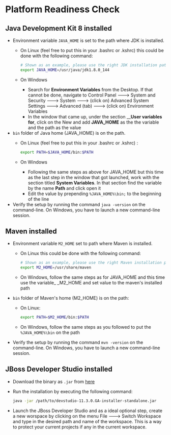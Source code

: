 # Platform Readiness Check

## **Java Development Kit 8**  installed

* Environment variable `JAVA_HOME` is set to the path where JDK is installed.
  * On Linux \(feel free to put this in your .bashrc or .kshrc\) this could be done with the following command:

    ```bash
    # Shown as an example, please use the right JDK installation path
    export JAVA_HOME=/usr/java/jdk1.8.0_144
    ```

  * On Windows
    * Search for **Environment Variables** from the Desktop. If that cannot be done, navigate to Control Panel 🡒 System and Security 🡒 System 🡒 \(click on\) Advanced System Settings 🡒 Advanced \(tab\) 🡒 \(click on\) Environment Variables 
    * In the window that came up, under the section __**User variables for**, click on the New and add **JAVA\_HOME** as the the variable and the path as the value
* `bin` folder of Java home \(JAVA\_HOME\) is on the path.
  * On Linux \(feel free to put this in your .bashrc or .kshrc\) :

    ```bash
    export PATH=$JAVA_HOME/bin:$PATH
    ```

  * On Windows
    * Following the same steps as above for JAVA\_HOME but this time as the last step in the window that got launched, work with the section titled **System Variables**. In that section find the variable by the name **Path** and click open it
    * Edit the value by prepending `%JAVA_HOME%\bin;` to the beginning of the line
* Verify the setup by running the command `java -version` on the command-line. On Windows, you have to launch a new command-line session.

## **Maven** installed

* Environment variable `M2_HOME` set to path where Maven is installed.
  * On Linux this could be done with the following command:

    ```bash
    # Shown as an example, please use the right Maven installation path
    export M2_HOME=/usr/share/maven
    ```

  * On Windows, follow the same steps as for JAVA\_HOME and this time use the variable\_ \_M2\_HOME and set value to the maven's installed path
* `bin` folder of Maven's home \(M2\_HOME\) is on the path:
  * On Linux:

    ```bash
    export PATH=$M2_HOME/bin:$PATH
    ```

  * On Windows, follow the same steps as you followed to put the `%JAVA_HOME%\bin` on the path
* Verify the setup by running the command `mvn -version` on the command-line. On Windows, you have to launch a new command-line session.

## **JBoss Developer Studio**  installed

* Download the binary as `.jar` from [here](https://developers.redhat.com/products/devstudio/download/)
* Run the installation by executing the following command:

  ```bash
  java -jar /path/to/devstudio-11.3.0.GA-installer-standalone.jar
  ```

* Launch the JBoss Developer Studio and as a ideal optional step, create a new worspace by clicking on the menu File 🡒 Switch Workspace and type in the desired path and name of the workspace. This is a way to protect your current projects if any in the current workspace.

